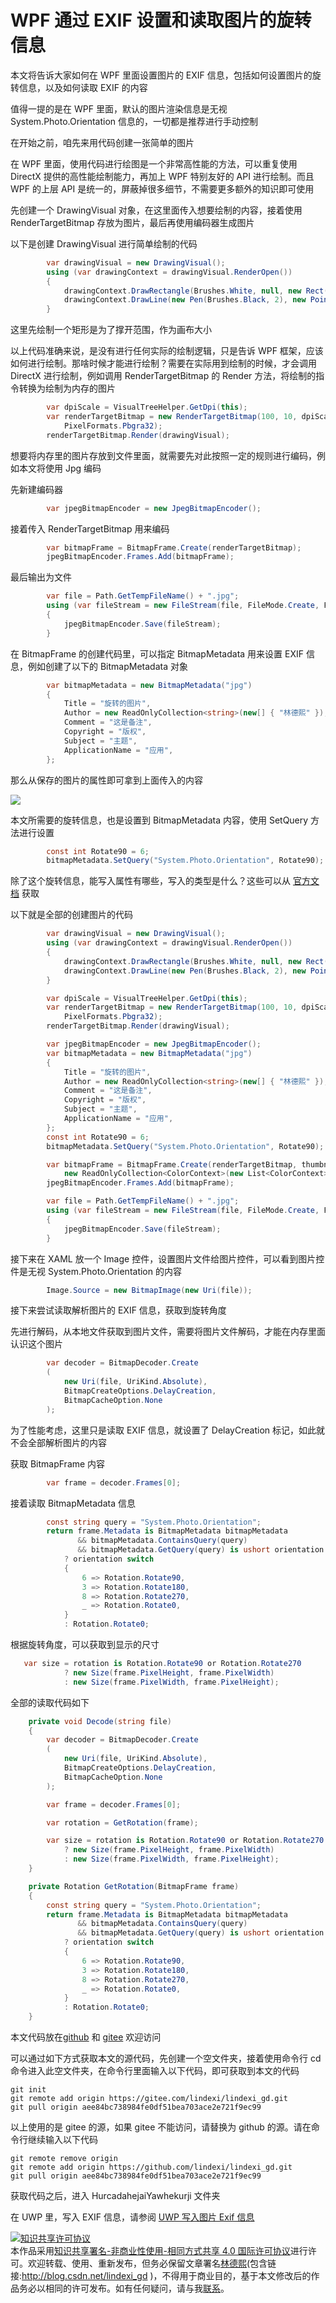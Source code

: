 
# WPF 通过 EXIF 设置和读取图片的旋转信息

本文将告诉大家如何在 WPF 里面设置图片的 EXIF 信息，包括如何设置图片的旋转信息，以及如何读取 EXIF 的内容

<!--more-->


<!-- CreateTime:2022/9/30 16:36:57 -->

<!-- 发布 -->
<!-- 博客 -->

值得一提的是在 WPF 里面，默认的图片渲染信息是无视 System.Photo.Orientation 信息的，一切都是推荐进行手动控制

在开始之前，咱先来用代码创建一张简单的图片

在 WPF 里面，使用代码进行绘图是一个非常高性能的方法，可以重复使用 DirectX 提供的高性能绘制能力，再加上 WPF 特别友好的 API 进行绘制。而且 WPF 的上层 API 是统一的，屏蔽掉很多细节，不需要更多额外的知识即可使用

先创建一个 DrawingVisual 对象，在这里面传入想要绘制的内容，接着使用 RenderTargetBitmap 存放为图片，最后再使用编码器生成图片

以下是创建 DrawingVisual 进行简单绘制的代码

```csharp
        var drawingVisual = new DrawingVisual();
        using (var drawingContext = drawingVisual.RenderOpen())
        {
            drawingContext.DrawRectangle(Brushes.White, null, new Rect(new Size(100, 10)));
            drawingContext.DrawLine(new Pen(Brushes.Black, 2), new Point(2, 5), new Point(90, 5));
        }
```

这里先绘制一个矩形是为了撑开范围，作为画布大小

以上代码准确来说，是没有进行任何实际的绘制逻辑，只是告诉 WPF 框架，应该如何进行绘制。那啥时候才能进行绘制？需要在实际用到绘制的时候，才会调用 DirectX 进行绘制，例如调用 RenderTargetBitmap 的 Render 方法，将绘制的指令转换为绘制为内存的图片

```csharp
        var dpiScale = VisualTreeHelper.GetDpi(this);
        var renderTargetBitmap = new RenderTargetBitmap(100, 10, dpiScale.PixelsPerInchX, dpiScale.PixelsPerInchY,
            PixelFormats.Pbgra32);
        renderTargetBitmap.Render(drawingVisual);
```

想要将内存里的图片存放到文件里面，就需要先对此按照一定的规则进行编码，例如本文将使用 Jpg 编码

先新建编码器

```csharp
        var jpegBitmapEncoder = new JpegBitmapEncoder();
```

接着传入 RenderTargetBitmap 用来编码

```csharp
        var bitmapFrame = BitmapFrame.Create(renderTargetBitmap);
        jpegBitmapEncoder.Frames.Add(bitmapFrame);
```

最后输出为文件

```csharp
        var file = Path.GetTempFileName() + ".jpg";
        using (var fileStream = new FileStream(file, FileMode.Create, FileAccess.ReadWrite))
        {
            jpegBitmapEncoder.Save(fileStream);
        }
```

在 BitmapFrame 的创建代码里，可以指定 BitmapMetadata 用来设置 EXIF 信息，例如创建了以下的 BitmapMetadata 对象

```csharp
        var bitmapMetadata = new BitmapMetadata("jpg")
        {
            Title = "旋转的图片",
            Author = new ReadOnlyCollection<string>(new[] { "林德熙" }),
            Comment = "这是备注",
            Copyright = "版权",
            Subject = "主题",
            ApplicationName = "应用",
        };
```

那么从保存的图片的属性即可拿到上面传入的内容

<!-- ![](image/WPF 通过 EXIF 设置和读取图片的旋转信息/WPF 通过 EXIF 设置和读取图片的旋转信息0.png) -->

![](http://cdn.lindexi.site/lindexi%2F2022930164673438.jpg)

本文所需要的旋转信息，也是设置到 BitmapMetadata 内容，使用 SetQuery 方法进行设置

```csharp
        const int Rotate90 = 6;
        bitmapMetadata.SetQuery("System.Photo.Orientation", Rotate90);
```

除了这个旋转信息，能写入属性有哪些，写入的类型是什么？这些可以从 [官方文档](https://docs.microsoft.com/en-us/windows/win32/properties/windows-properties-system?WT.mc_id=WD-MVP-5003260) 获取

以下就是全部的创建图片的代码

```csharp
        var drawingVisual = new DrawingVisual();
        using (var drawingContext = drawingVisual.RenderOpen())
        {
            drawingContext.DrawRectangle(Brushes.White, null, new Rect(new Size(100, 10)));
            drawingContext.DrawLine(new Pen(Brushes.Black, 2), new Point(2, 5), new Point(90, 5));
        }

        var dpiScale = VisualTreeHelper.GetDpi(this);
        var renderTargetBitmap = new RenderTargetBitmap(100, 10, dpiScale.PixelsPerInchX, dpiScale.PixelsPerInchY,
            PixelFormats.Pbgra32);
        renderTargetBitmap.Render(drawingVisual);

        var jpegBitmapEncoder = new JpegBitmapEncoder();
        var bitmapMetadata = new BitmapMetadata("jpg")
        {
            Title = "旋转的图片",
            Author = new ReadOnlyCollection<string>(new[] { "林德熙" }),
            Comment = "这是备注",
            Copyright = "版权",
            Subject = "主题",
            ApplicationName = "应用",
        };
        const int Rotate90 = 6;
        bitmapMetadata.SetQuery("System.Photo.Orientation", Rotate90);

        var bitmapFrame = BitmapFrame.Create(renderTargetBitmap, thumbnail: null, bitmapMetadata,
            new ReadOnlyCollection<ColorContext>(new List<ColorContext>()));
        jpegBitmapEncoder.Frames.Add(bitmapFrame);

        var file = Path.GetTempFileName() + ".jpg";
        using (var fileStream = new FileStream(file, FileMode.Create, FileAccess.ReadWrite))
        {
            jpegBitmapEncoder.Save(fileStream);
        }
```

接下来在 XAML 放一个 Image 控件，设置图片文件给图片控件，可以看到图片控件是无视 System.Photo.Orientation 的内容

```csharp
        Image.Source = new BitmapImage(new Uri(file));
```

接下来尝试读取解析图片的 EXIF 信息，获取到旋转角度

先进行解码，从本地文件获取到图片文件，需要将图片文件解码，才能在内存里面认识这个图片

```csharp
        var decoder = BitmapDecoder.Create
        (
            new Uri(file, UriKind.Absolute),
            BitmapCreateOptions.DelayCreation,
            BitmapCacheOption.None
        );
```

为了性能考虑，这里只是读取 EXIF 信息，就设置了 DelayCreation 标记，如此就不会全部解析图片的内容

获取 BitmapFrame 内容

```csharp
        var frame = decoder.Frames[0];
```

接着读取 BitmapMetadata 信息

```csharp
        const string query = "System.Photo.Orientation";
        return frame.Metadata is BitmapMetadata bitmapMetadata
               && bitmapMetadata.ContainsQuery(query)
               && bitmapMetadata.GetQuery(query) is ushort orientation
            ? orientation switch
            {
                6 => Rotation.Rotate90,
                3 => Rotation.Rotate180,
                8 => Rotation.Rotate270,
                _ => Rotation.Rotate0,
            }
            : Rotation.Rotate0;
```

根据旋转角度，可以获取到显示的尺寸

```csharp
   var size = rotation is Rotation.Rotate90 or Rotation.Rotate270
            ? new Size(frame.PixelHeight, frame.PixelWidth)
            : new Size(frame.PixelWidth, frame.PixelHeight);
```

全部的读取代码如下

```csharp
    private void Decode(string file)
    {
        var decoder = BitmapDecoder.Create
        (
            new Uri(file, UriKind.Absolute),
            BitmapCreateOptions.DelayCreation,
            BitmapCacheOption.None
        );

        var frame = decoder.Frames[0];

        var rotation = GetRotation(frame);

        var size = rotation is Rotation.Rotate90 or Rotation.Rotate270
            ? new Size(frame.PixelHeight, frame.PixelWidth)
            : new Size(frame.PixelWidth, frame.PixelHeight);
    }

    private Rotation GetRotation(BitmapFrame frame)
    {
        const string query = "System.Photo.Orientation";
        return frame.Metadata is BitmapMetadata bitmapMetadata
               && bitmapMetadata.ContainsQuery(query)
               && bitmapMetadata.GetQuery(query) is ushort orientation
            ? orientation switch
            {
                6 => Rotation.Rotate90,
                3 => Rotation.Rotate180,
                8 => Rotation.Rotate270,
                _ => Rotation.Rotate0,
            }
            : Rotation.Rotate0;
    }
```

本文代码放在[github](https://github.com/lindexi/lindexi_gd/tree/aee84bc738984fe0df51bea703ace2e721f9ec99/HineakemnerFeceqerhai) 和 [gitee](https://gitee.com/lindexi/lindexi_gd/tree/aee84bc738984fe0df51bea703ace2e721f9ec99/HineakemnerFeceqerhai) 欢迎访问

可以通过如下方式获取本文的源代码，先创建一个空文件夹，接着使用命令行 cd 命令进入此空文件夹，在命令行里面输入以下代码，即可获取到本文的代码

```
git init
git remote add origin https://gitee.com/lindexi/lindexi_gd.git
git pull origin aee84bc738984fe0df51bea703ace2e721f9ec99
```

以上使用的是 gitee 的源，如果 gitee 不能访问，请替换为 github 的源。请在命令行继续输入以下代码

```
git remote remove origin
git remote add origin https://github.com/lindexi/lindexi_gd.git
git pull origin aee84bc738984fe0df51bea703ace2e721f9ec99
```

获取代码之后，进入 HurcadahejaiYawhekurji 文件夹

在 UWP 里，写入 EXIF 信息，请参阅 [UWP 写入图片 Exif 信息](https://blog.lindexi.com/post/UWP-%E5%86%99%E5%85%A5%E5%9B%BE%E7%89%87-Exif-%E4%BF%A1%E6%81%AF.html )




<a rel="license" href="http://creativecommons.org/licenses/by-nc-sa/4.0/"><img alt="知识共享许可协议" style="border-width:0" src="https://licensebuttons.net/l/by-nc-sa/4.0/88x31.png" /></a><br />本作品采用<a rel="license" href="http://creativecommons.org/licenses/by-nc-sa/4.0/">知识共享署名-非商业性使用-相同方式共享 4.0 国际许可协议</a>进行许可。欢迎转载、使用、重新发布，但务必保留文章署名[林德熙](http://blog.csdn.net/lindexi_gd)(包含链接:http://blog.csdn.net/lindexi_gd )，不得用于商业目的，基于本文修改后的作品务必以相同的许可发布。如有任何疑问，请与我[联系](mailto:lindexi_gd@163.com)。